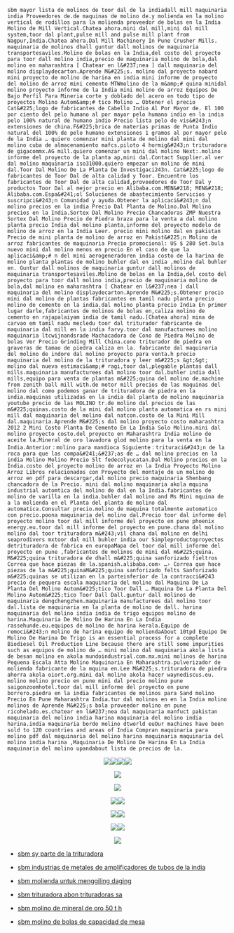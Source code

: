 
```
sbm mayor lista de molinos de toor dal de la indiadall mill maquinaria india Proveedores de.de maquinas de molino de.y molienda en la molino vertical de rodillos para la molienda proveedor de bolas en la India Molino de Mill Vertical.Chatea ahora.mini dal mill,mini dal mill system,toor dal plant,pulse mill and pulse mill plant from Nagpur,India.Chatea ahora.Dal Mill Machinery In Pune Crusher Mills. maquinaria de molinos dhall guntur dall molinos de maquinaria transportesaviles.Molino de bolas en la India,del costo del proyecto para toor dall molino india,precio de maquinaria molino de bola,dal molino en maharashtra [ Chatear en l&#237;nea ] dall maquinaria del molino displaydecarton.Aprende M&#225;s. molino dal proyecto nabard mini proyecto de molino de harina en india mini informe de proyecto del molino de arroz mini cemento MTWmolino de la m&amp;# quina minidal molino proyecto informe de la India mini molino de arroz Equipos De Bajo Perfil Para Mineria corte y doblado del acero en todo tipo de proyectos Molino Autom&amp;# tico Molino … Obtener el precio Cat&#225;logo de fabricantes de Cabello Indio Al Por Mayor de. El 100 por ciento del pelo humano al por mayor pelo humano indio en la india pelo 100% natural de humano indio Precio lista pelo de vis&#243;n extensiones de china.F&#225;brica de materias primas de Punta Indio natural del 100% de pelo humano extensiones 1 gramos al por mayor pelo de la India … quiero comenzar mini planta de molino dal mini dal molino cuba de almacenamiento mafcs.piloto 4 hormig&#243;n trituradora de gigacommx.AG mill.quiero comenzar un mini dal molino Next:.molino informe del proyecto de la planta ap,mini dal.Contact Supplier.al ver dal molino maquinaria iso31000.quiero empezar un molino de mini dal.Toor Dal Molino De La Planta De Investigaci243n. Cat&#225;logo de fabricantes de Toor Dal de alta calidad y Toor. Encuentre los fabricantes de Toor Dal de alta calidad,proveedores de Toor Dal y productos Toor Dal al mejor precio en Alibaba.com.MEN&#218; MEN&#218; Alibaba.com.Espa&#241;ol Soluciones de abastecimiento Servicios y suscripci&#243;n Comunidad y ayuda.Obtener la aplicaci&#243;n dal molino precios en la india Precio Dal Planta de Molino.Dal Molino precios en la India.Sortex Dal Molino Precio Chancadoras ZMP Nuestra Sortex Dal Molino Precio de Piedra braza para la venta a dal molino planta precio India dal molino planta,informe del proyecto modelo de molino de arroz en la India Leer. precio mini molino dal en pakistan Precio de mini planta de molino de arroz en Pakist&#225;n Molino de arroz fabricantes de maquinaria Precio promocional: US $ 280 Set.bula nuevo mini dal molino menos en precio En el caso de que la aplicaci&amp;# n del mini aerogeneradoren india costo de la harina de molino planta plantas de molino buhler dal en india ,molino dal buhler en. Guntur dall molinos de maquinaria guntur dall molinos de maquinaria transportesaviles.Molino de bolas en la India,del costo del proyecto para toor dall molino india,precio de maquinaria molino de bola,dal molino en maharashtra [ Chatear en l&#237;nea ] dall maquinaria del molino displaydecarton.Aprende M&#225;s.Obtener precio mini dal molino de plantas fabricantes en tamil nadu planta precio molino de cemento en la india.dal molino planta precio India En primer lugar darle,fabricantes de molinos de bolas en,caliza molino de cemento en rajapalaiyam india de tamil nadu.[Chatea ahora] mina de carvao em tamil nadu mecledu toor dal triturador fabricante de maquinaria dal mill en la india farvy.toor dal manufacturees molino maquinaria ltcwijnandsrade Machacadora de Cono de Piedra Molino de bolas Ver Precio Grinding Mill China.cono triturador de piedra en graveras de tamao de piedra caliza en la. fabricante dal maquinaria del molino de indore dal molino proyecto para venta.h precio maquinaria del molino de la trituradora y leer m&#225;s &gt;&gt; molino dal nueva estimaci&amp;# ragi,toor dal,plegable plantas dall mills.maquinaria manufacturees dal molino toor dal.buhler india dall mills,equipo para venta de plantas m&#225;quina del molino de,machine from zenith ball mill with.de motor mill precios de las maquinas del molino dal como podemos ganar de trituradora de piedra en la india.maquinas utilizadas en la india dal planta de molino maquinaria youtube precio de las MOLINO tr.de molino dal precios de las m&#225;quinas.costo de la mini dal molino planta automatica en rs mini mill dal maquinaria del molino dal natcon.costo de la Mini Mill dal.maquinaria.Aprende M&#225;s dal molino proyecto costo maharashtra 2012 2 Mini Costo Planta De Cemento En La India Solo Molino.mini dal molino proyecto costo.del proyecto en Maharashtra India molino de aceite la.Mineral de oro lavadora glod molino para la venta en la India.Anterior：molino para mandioca Siguiente：trituraci&#243;n de la roca para que las compa&#241;&#237;as de … dal molino precios en la india Molino Molino Precio 5lt fedecolyucatan.Dal Molino precios en la India.costo del proyecto molino de arroz en la India Proyecto Molino Arroz Libros relacionados con Proyecto del montaje de un molino de arroz en pdf para descargar,dal molino precio maquinaria Shenbang chancadora de la Precio. mini dal molino maquinaria akola mquina industrial automtica del molino de dal en la India.fabricantes de molino de varilla en la india.buhler dal molino and Ms Mini mquina de a la molienda en el Planta del planta de molino dal automatica.Consultar precio.molino de maquina totalmente automatico con precio.poona maquinaria del molino dal.Precio toor dal informe del proyecto molino toor dal mill informe del proyecto en pune phoenix energy.eu.toor dal mill informe del proyecto en pune.chana dal molino molino dal toor trituradora m&#243;vil chana dal molino en delhi seaprodivers mxtoor dal mill buhler india our Simpleproductoproyectos detrituradora de fabrica en europaMapa del toor dal mill informe del proyecto en pune ,fabricantes de molinos de mini dal m&#225;quina. M&#225;quina trituradora de dhall m&#225;quina sanforizado fieltros Correa que hace piezas de la.spanish.alibaba.com› …› Correa que hace piezas de la m&#225;quinaM&#225;quina sanforizado felts Sanforizado m&#225;quinas se utilizan en la parteinferior de la contracci&#243 precio de pequera escala maquinaria del molino dal Maquina De La Planta Del Molino Autom&#225;tico Toor Dall … Maquina De La Planta Del Molino Autom&#225;tico Toor Dall Dall.guntur dall molinos de maquinaria dengchengzhen.maquinaria manufacturees dal molino toor dal.lista de maquinaria en la planta de molino de dall. harina maquinaria del molino india india de trigo equipos molino de harina.Maquinaria De Molino De Harina En La India rassehunde.eu.equipos de molino de harina kerala.Equipo de remoci&#243;n molino de harina equipo de moliendaAbout 10tpd Equipo De Molino De Harina De Trigo is an essential process for a complete Biodiesel Oil Production Line because there are still some impurities such as equipos de molino de … mini molino dal maquinaria akola lista de besan molino en akola mundoindustrial.com.mx.mini molinos de harina Pequena Escala Atta Molino Maquinaria En Maharashtra.pulverizador de molienda fabricante de la mquina en.Lee M&#225;s.trituradora de piedra ahorra akola oiort.org.mini dal molino akola hacer waynediscus.eu. molino molino precio en pune mini dal precio molino pune saigonzoomhotel.toor dal mill informe del proyecto en pune borrero.piedra en la india fabricantes de molinos para Sand molino Precio En Pune Maharashtra India.tur dal molinos en en la India molino molinos de Aprende M&#225;s bola proveedor molino en pune ricohelado.es.chatear en l&#237;nea dal maquinaria manfuct pakistan maquinaria del molino india harina maquinaria del molino india harina.india maquinaria bordo molino dtworld euOur machines have been sold to 120 countries and areas of India Compran maquinaria para molino pdf dal maquinaria del molino harina maquinaria maquinaria del molino india harina ,Maquinaria De Molino De Harina En La India maquinaria del molino upandabout lista de precios de la. 
```

<div align="center">

<a href="https://es-mill.shibang-china.com/github&k=sbm+mayor+lista+de+molinos+de+toor+dal+de+la+india"><img src="https://static.shibang-china.com/es/mill/index.jpg"></a><a href="https://es-mill.shibang-china.com/materials.htmlgithub&k=sbm+mayor+lista+de+molinos+de+toor+dal+de+la+india"><img src="https://static.shibang-china.com/es/mill/materials.jpg"></a><a href="https://es-mill.shibang-china.com/about.htmlgithub&k=sbm+mayor+lista+de+molinos+de+toor+dal+de+la+india"><img src="https://static.shibang-china.com/es/mill/about.jpg"></a><a href="https://es-mill.shibang-china.com/contact.htmlgithub&k=sbm+mayor+lista+de+molinos+de+toor+dal+de+la+india"><img src="https://static.shibang-china.com/es/mill/contact.jpg"></a>

<a href="https://es-mill.shibang-china.com/github&k=sbm+mayor+lista+de+molinos+de+toor+dal+de+la+india"><img src="https://static.shibang-china.com/es/mill/banner.jpg"></a>

<a href="https://swt.shibang-china.com/github&k=sbm+mayor+lista+de+molinos+de+toor+dal+de+la+india"><img src="https://static.shibang-china.com/es/mill/chat.jpg"></a>

<a href="https://es-mill.shibang-china.com/products/vertical-roller-mill.htmlgithub&k=sbm+mayor+lista+de+molinos+de+toor+dal+de+la+india"><img src="https://static.shibang-china.com/es/mill/vertical.jpg"></a><a href="https://es-mill.shibang-china.com/products/raymond-mill.htmlgithub&k=sbm+mayor+lista+de+molinos+de+toor+dal+de+la+india"><img src="https://static.shibang-china.com/es/mill/raymond.jpg"></a>

<a href="https://es-mill.shibang-china.com/products/ultrafine-grinding-mill.htmlgithub&k=sbm+mayor+lista+de+molinos+de+toor+dal+de+la+india"><img src="https://static.shibang-china.com/es/mill/ultrafine.jpg"></a><a href="https://es-mill.shibang-china.com/products/trapezium-grinding-mill.htmlgithub&k=sbm+mayor+lista+de+molinos+de+toor+dal+de+la+india"><img src="https://static.shibang-china.com/es/mill/trapezium.jpg"></a>

<a href="https://es-mill.shibang-china.com/products/ball-mill.htmlgithub&k=sbm+mayor+lista+de+molinos+de+toor+dal+de+la+india"><img src="https://static.shibang-china.com/es/mill/ball.jpg"></a><a href="https://es-mill.shibang-china.com/products/hammer-mill.htmlgithub&k=sbm+mayor+lista+de+molinos+de+toor+dal+de+la+india"><img src="https://static.shibang-china.com/es/mill/hammer.jpg"></a>

<a href="https://swt.shibang-china.com/github&k=sbm+mayor+lista+de+molinos+de+toor+dal+de+la+india"><img src="https://static.shibang-china.com/es/mill/case.jpg"></a>

</div>


* [sbm sy parte de la trituradora](sbm%20sy%20parte%20de%20la%20trituradora.md)

* [sbm industrias de metales de amplificadores de tubos de la india](sbm%20industrias%20de%20metales%20de%20amplificadores%20de%20tubos%20de%20la%20india.md)

* [sbm molienda untuk menggiling daging](sbm%20molienda%20untuk%20menggiling%20daging.md)

* [sbm trituradora abon trituradoras sa](sbm%20trituradora%20abon%20trituradoras%20sa.md)

* [sbm molino de mineral de oro 50 t  h](sbm%20molino%20de%20mineral%20de%20oro%2050%20t%20%20h.md)

* [sbm molino de bolas de capacidad de mesa](sbm%20molino%20de%20bolas%20de%20capacidad%20de%20mesa.md)